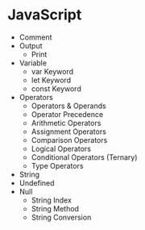 # JavaScript

- Comment
- Output
  - Print
- Variable
  - var Keyword
  - let Keyword
  - const Keyword
- Operators
   - Operators & Operands
   - Operator Precedence
   - Arithmetic Operators
   - Assignment Operators
   - Comparison Operators
   - Logical Operators
   - Conditional Operators (Ternary)
   - Type Operators
- String
- Undefined
- Null
   - String Index
   - String Method
   - String Conversion